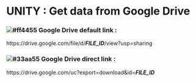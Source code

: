 # UNITY : Get data from Google Drive

### ![#ff4455](https://via.placeholder.com/15/ff4455/000000?text=+) Google Drive default link :

https<span>://drive<span>.google<span>.com/file/d/***FILE_ID***/view?usp=sharing

### ![#33aa55](https://via.placeholder.com/15/33aa55/000000?text=+) Google Drive direct link :

ht<span>tps://drive<span>.google<span>.com/uc?export=download&id=***FILE_ID***
  


